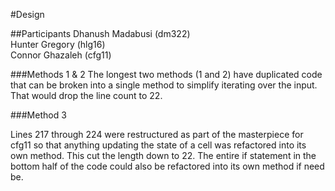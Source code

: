 #Design

##Participants
Dhanush Madabusi (dm322)  
Hunter Gregory (hlg16)   
Connor Ghazaleh (cfg11)

###Methods 1 & 2
The longest two methods (1 and 2) have duplicated code that can be broken into a single method to simplify iterating over the input. That would drop the line count to 22.

###Method 3

Lines 217 through 224 were restructured as part of the masterpiece for cfg11 so that anything updating the state of a cell was refactored into its own method. This cut the length down to 22. The entire if statement in the bottom half of the code could also be refactored into its own method if need be.

